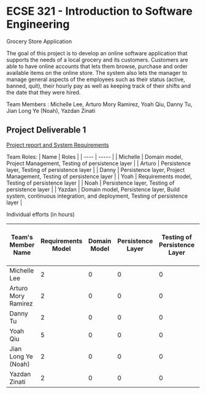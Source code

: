 # ECSE 321 - Introduction to Software Engineering

Grocery Store Application

The goal of this project is to develop an online software application that supports the needs of a local grocery and its customers. Customers are able to have online accounts that lets them browse, purchase and order available items on the online store. The system also lets the manager to manage general aspects of the employees such as their status (active, banned, quit), their hourly pay as well as keeping track of their shifts and the date that they were hired. 

Team Members : Michelle Lee, Arturo Mory Ramirez, Yoah Qiu, Danny Tu, Jian Long Ye (Noah), Yazdan Zinati

## Project Deliverable 1

[Project report and System Requirements](https://github.com/McGill-ECSE321-Winter2022/project-group-group-16/wiki/Deliverable-1)

Team Roles:
| Name | Roles |
| ---- | ----- |
| Michelle |  Domain model, Project Management, Testing of persistence layer  |
| Arturo  | Persistence layer, Testing of persistence layer  |
| Danny |  Persistence layer, Project Management, Testing of persistence layer |
| Yoah  |  Requirements model, Testing of persistence layer  |
| Noah  |  Persistence layer, Testing of persistence layer |
| Yazdan |  Domain model, Persistence layer, Build system, continuous integration, and deployment, Testing of persistence layer  |


Individual efforts (in hours)

| Team's Member Name | Requirements Model | Domain Model | Persistence Layer | Testing of Persistence Layer | Build System and Continuous Integration | Project Management and Project Report |
|---------------------|--------------------------------------------|-------------------------------------|---------------------------------------------------|---------------------------------------------------|----------------|-------|
| Michelle Lee        | 2                                         | 0                                   | 0                                                | 0                                                 | 0              | 0    |
| Arturo Mory Ramirez | 2                                         | 0                                   | 0                                                | 0                                                 | 0              | 0    |
| Danny Tu            | 2                                        | 0                                   | 0                                                | 0                                                 | 0              | 0    |
| Yoah Qiu            | 5                                        | 0                                   | 0                                                | 0                                                 | 0              | 0    |
| Jian Long Ye (Noah) | 2                                         | 0                                   | 0                                                | 0                                                 | 0              | 0    |
| Yazdan Zinati | 2                                         | 0                                   | 0                                                | 0                                                 | 0              | 0    |
